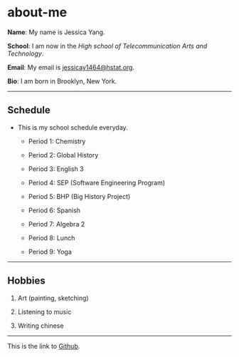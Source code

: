 # about-me

**Name**: My name is Jessica Yang.

**School**: I am now in the _High school of Telecommunication Arts and Technology_.

**Email**: My email is jessicay1464@hstat.org.

**Bio**: I am born in Brooklyn, New York.

---

## Schedule
* This is my school schedule everyday.

  * Period 1: Chemistry

  * Period 2: Global History

  * Period 3: English 3

  * Period 4: SEP (Software Engineering Program)

  * Period 5: BHP (Big History Project)

  * Period 6: Spanish

  * Period 7: Algebra 2

  * Period 8: Lunch

  * Period 9: Yoga 

---

## Hobbies

1. Art (painting, sketching)

2. Listening to music

3. Writing chinese

---  
This is the link to [Github](https://github.com/).

